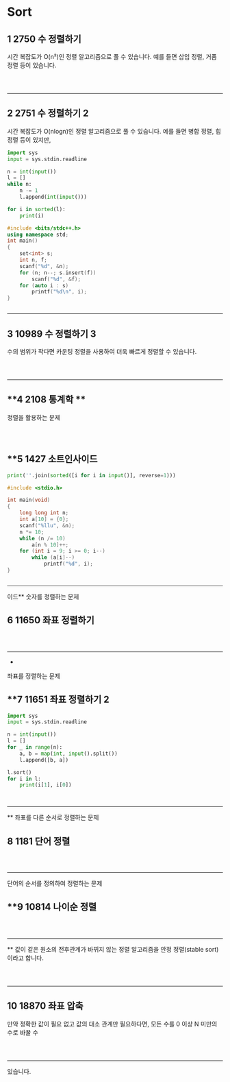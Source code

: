 # **Sort**

## **1	2750	 수 정렬하기**
시간 복잡도가 O(n²)인 정렬 알고리즘으로 풀 수 있습니다. 예를 들면 삽입 정렬, 거품 정렬 등이 있습니다.

```py
```

```c
```

```js
```
___

## **2	2751	 수 정렬하기 2**
시간 복잡도가 O(nlogn)인 정렬 알고리즘으로 풀 수 있습니다. 예를 들면 병합 정렬, 힙 정렬 등이 있지만, 

```py
import sys
input = sys.stdin.readline

n = int(input())
l = []
while n:
    n -= 1
    l.append(int(input()))

for i in sorted(l):
    print(i)
```

```cpp
#include <bits/stdc++.h>
using namespace std;
int main()
{
    set<int> s;
    int n, f;
    scanf("%d", &n);
    for (n; n--; s.insert(f))
        scanf("%d", &f);
    for (auto i : s)
        printf("%d\n", i);
}
```

```js
```
___

## **3	10989	 수 정렬하기 3**
수의 범위가 작다면 카운팅 정렬을 사용하여 더욱 빠르게 정렬할 수 있습니다.

```py
```

```c
```

```js
```
___

## **4	2108	 통계학	**
정렬을 활용하는 문제

```py
```

```c
```

```js
```

## **5	1427	 소트인사이드

```py
print(''.join(sorted([i for i in input()], reverse=1)))
```

```c
#include <stdio.h>

int main(void)
{
    long long int n;
    int a[10] = {0};
    scanf("%llu", &n);
    n *= 10;
    while (n /= 10)
        a[n % 10]++;
    for (int i = 9; i >= 0; i--)
        while (a[i]--)
            printf("%d", i);
}
```

```js
```
___
이드**
숫자를 정렬하는 문제
## **6	11650	 좌표 정렬하기**

```py
```

```c
```

```js
```
___
*
좌표를 정렬하는 문제
## **7	11651	 좌표 정렬하기 2

```py
import sys
input = sys.stdin.readline

n = int(input())
l = []
for _ in range(n):
    a, b = map(int, input().split())
    l.append([b, a])

l.sort()
for i in l:
    print(i[1], i[0])
```

```c
```

```js
```
___
**
좌표를 다른 순서로 정렬하는 문제
## **8	1181	 단어 정렬**

```py
```

```c
```

```js
```
___

단어의 순서를 정의하여 정렬하는 문제
## **9	10814	 나이순 정렬

```py
```

```c
```

```js
```
___
**
값이 같은 원소의 전후관계가 바뀌지 않는 정렬 알고리즘을 안정 정렬(stable sort)이라고 합니다.

```py
```

```c
```

```js
```
___

## **10	18870	 좌표 압축**
만약 정확한 값이 필요 없고 값의 대소 관계만 필요하다면, 모든 수를 0 이상 N 미만의 수로 바꿀 수 

```py
```

```c
```

```js
```
___
있습니다.